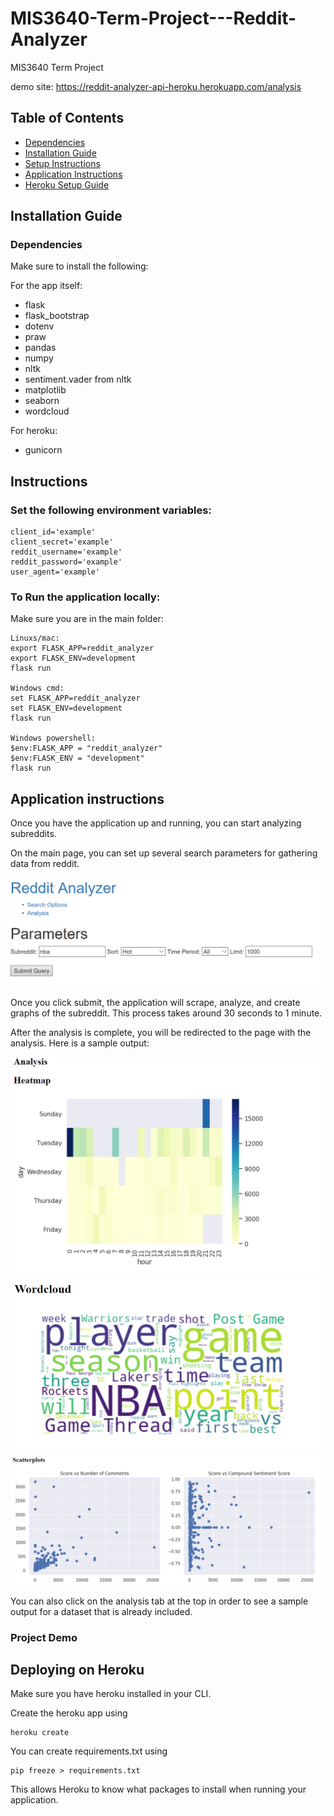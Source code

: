 # MIS3640-Term-Project---Reddit-Analyzer
MIS3640 Term Project

demo site:
https://reddit-analyzer-api-heroku.herokuapp.com/analysis

## Table of Contents

- [Dependencies](#Dependencies)
- [Installation Guide](#Installation)
- [Setup Instructions](#Setup)
- [Application Instructions](#Application)
- [Heroku Setup Guide](#Heroku)

## <a name="Dependencies">Installation Guide</a>

### Dependencies
Make sure to install the following:

For the app itself:

- flask
- flask_bootstrap 
- dotenv
- praw
- pandas
- numpy
- nltk
- sentiment.vader from nltk
- matplotlib
- seaborn
- wordcloud

For heroku:

- gunicorn

## <a name="Installation">Instructions</a>

### Set the following environment variables:

```
client_id='example'
client_secret='example'
reddit_username='example'
reddit_password='example'
user_agent='example'
```

### To Run the application locally:
Make sure you are in the main folder:

```
Linuxs/mac:
export FLASK_APP=reddit_analyzer
export FLASK_ENV=development
flask run

Windows cmd:
set FLASK_APP=reddit_analyzer
set FLASK_ENV=development
flask run

Windows powershell:
$env:FLASK_APP = "reddit_analyzer"
$env:FLASK_ENV = "development"
flask run
```

## <a name="Application">Application instructions</a>

Once you have the application up and running, you can start analyzing subreddits.

On the main page, you can set up several search parameters for gathering data from reddit.

![](images/Main_page_2.PNG)

Once you click submit, the application will scrape, analyze, and create graphs of the subreddit. This process takes around 30 seconds to 1 minute.

After the analysis is complete, you will be redirected to the page with the analysis. Here is a sample output:

![](images/analysis_heatmap.PNG)
![](images/analysis_wordmap.PNG)
![](images/analysis_scatterplot.PNG)

You can also click on the analysis tab at the top in order to see a sample output for a dataset that is already included.

### Project Demo

## <a name="Heroku">Deploying on Heroku</a>

Make sure you have heroku installed in your CLI.

Create the heroku app using

```
heroku create
```

You can create requirements.txt using

```
pip freeze > requirements.txt
```

This allows Heroku to know what packages to install when running your application.

